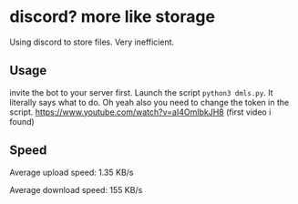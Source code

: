 # discord? more like storage
Using discord to store files. Very inefficient.

## Usage
invite the bot to your server first. Launch the script `python3 dmls.py`. It literally says what to do. Oh yeah also you need to change the token in the script. https://www.youtube.com/watch?v=aI4OmIbkJH8 (first video i found)

## Speed
Average upload speed: 1.35 KB/s

Average download speed: 155 KB/s
